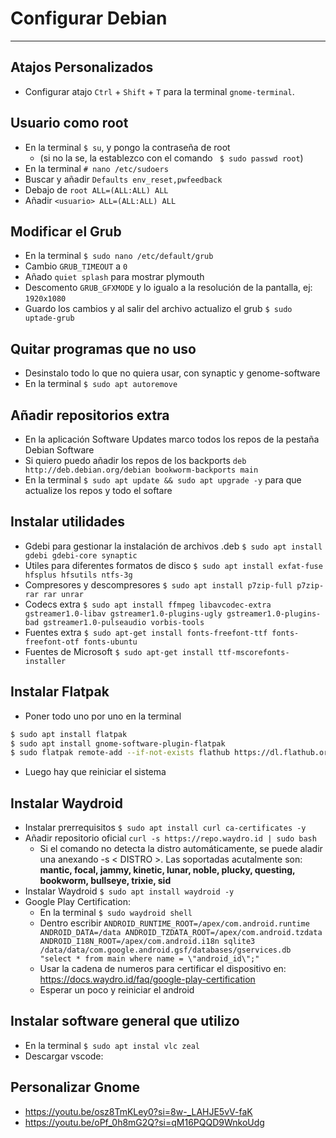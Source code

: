 # Configurar Debian

---

## Atajos Personalizados

- Configurar atajo `Ctrl` + `Shift` + `T` para la terminal `gnome-terminal`.

## Usuario como root

- En la terminal `$ su`, y pongo la contraseña de root
  - (si no la se, la establezco con el comando ` $ sudo passwd root`)
- En la terminal `# nano /etc/sudoers`
- Buscar y añadir `Defaults env_reset,pwfeedback`
- Debajo de `root ALL=(ALL:ALL) ALL`
- Añadir `<usuario> ALL=(ALL:ALL) ALL`

## Modificar el Grub

- En la terminal `$ sudo nano /etc/default/grub`
- Cambio `GRUB_TIMEOUT` a `0`
- Añado `quiet splash` para mostrar plymouth
- Descomento `GRUB_GFXMODE` y lo igualo a la resolución de la pantalla, ej: `1920x1080`
- Guardo los cambios y al salir del archivo actualizo el grub `$ sudo uptade-grub`

## Quitar programas que no uso

- Desinstalo todo lo que no quiera usar, con synaptic y genome-software
- En la terminal `$ sudo apt autoremove`

## Añadir repositorios extra

- En la aplicación Software Updates marco todos los repos de la pestaña Debian Software
- Si quiero puedo añadir los repos de los backports `deb http://deb.debian.org/debian bookworm-backports main`
- En la terminal `$ sudo apt update && sudo apt upgrade -y` para que actualize los repos y todo el softare

## Instalar utilidades

- Gdebi para gestionar la instalación de archivos .deb `$ sudo apt install gdebi gdebi-core synaptic`
- Utiles para diferentes formatos de disco `$ sudo apt install exfat-fuse hfsplus hfsutils ntfs-3g`
- Compresores y descompresores `$ sudo apt install p7zip-full p7zip-rar rar unrar`
- Codecs extra `$ sudo apt install ffmpeg libavcodec-extra gstreamer1.0-libav gstreamer1.0-plugins-ugly gstreamer1.0-plugins-bad gstreamer1.0-pulseaudio vorbis-tools`
- Fuentes extra `$ sudo apt-get install fonts-freefont-ttf fonts-freefont-otf fonts-ubuntu`
- Fuentes de Microsoft `$ sudo apt-get install ttf-mscorefonts-installer`

## Instalar Flatpak

- Poner todo uno por uno en la terminal

```bash
$ sudo apt install flatpak
$ sudo apt install gnome-software-plugin-flatpak
$ sudo flatpak remote-add --if-not-exists flathub https://dl.flathub.org/repo/flathub.flatpakrepo
```

- Luego hay que reiniciar el sistema

## Instalar Waydroid

- Instalar prerrequisitos `$ sudo apt install curl ca-certificates -y`
- Añadir repositorio oficial `curl -s https://repo.waydro.id | sudo bash`
  - Si el comando no detecta la distro automáticamente, se puede aladir una anexando -s < DISTRO >. Las soportadas acutalmente son: **mantic, focal, jammy, kinetic, lunar, noble, plucky, questing, bookworm, bullseye, trixie, sid**
- Instalar Waydroid `$ sudo apt install waydroid -y`
- Google Play Certification:
  - En la terminal `$ sudo waydroid shell`
  - Dentro escribir `ANDROID_RUNTIME_ROOT=/apex/com.android.runtime ANDROID_DATA=/data ANDROID_TZDATA_ROOT=/apex/com.android.tzdata ANDROID_I18N_ROOT=/apex/com.android.i18n sqlite3 /data/data/com.google.android.gsf/databases/gservices.db "select * from main where name = \"android_id\";"`
  - Usar la cadena de numeros para certificar el dispositivo en: https://docs.waydro.id/faq/google-play-certification
  - Esperar un poco y reiniciar el android

## Instalar software general que utilizo

- En la terminal `$ sudo apt instal vlc zeal`
- Descargar vscode:

## Personalizar Gnome

- https://youtu.be/osz8TmKLey0?si=8w-_LAHJE5vV-faK
- https://youtu.be/oPf_0h8mG2Q?si=qM16PQQD9WnkoUdg
